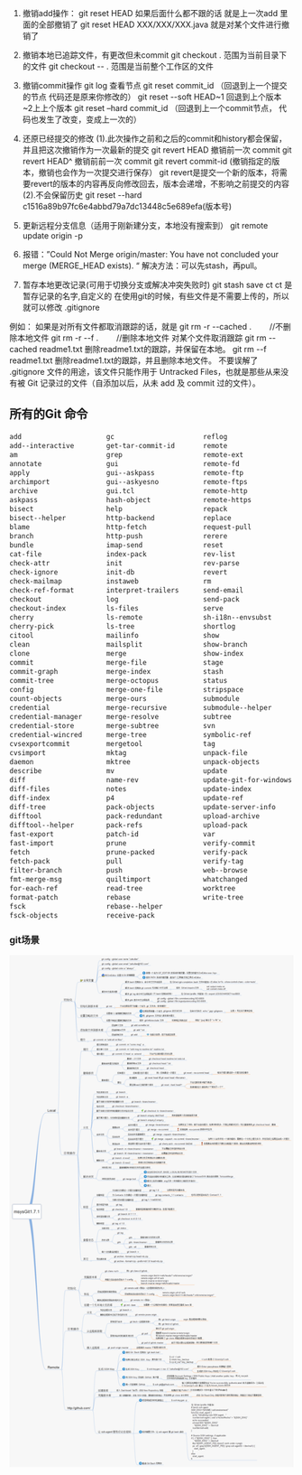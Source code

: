 1.	撤销add操作： 
    git reset HEAD 如果后面什么都不跟的话 就是上一次add 里面的全部撤销了 
    git reset HEAD XXX/XXX/XXX.java 就是对某个文件进行撤销了
2.  撤销本地已追踪文件，有更改但未commit
    git checkout .  范围为当前目录下的文件
    git checkout -- . 范围是当前整个工作区的文件
2.	撤销commit操作
    git log 查看节点
    git reset commit_id （回退到上一个提交的节点 代码还是原来你修改的）
    git reset --soft HEAD~1 回退到上个版本 ~2上上个版本 
    git reset –hard commit_id （回退到上一个commit节点， 代码也发生了改变，变成上一次的）
3.	 还原已经提交的修改 
    (1).此次操作之前和之后的commit和history都会保留，并且把这次撤销作为一次最新的提交 
    git revert HEAD 撤销前一次 commit 
    git revert HEAD^ 撤销前前一次 commit 
    git revert commit-id (撤销指定的版本，撤销也会作为一次提交进行保存） 
    git revert是提交一个新的版本，将需要revert的版本的内容再反向修改回去，版本会递增，不影响之前提交的内容 
    (2).不会保留历史 
    git  reset --hard c1516a89b97fc6e4abbd79a7dc13448c5e689efa(版本号)

4.  更新远程分支信息（适用于刚新建分支，本地没有搜索到）
    git remote update origin -p
5.	报错：”Could Not Merge origin/master: You have not concluded your merge (MERGE_HEAD exists). “ 
    解决方法：可以先stash，再pull。
6.	暂存本地更改记录(可用于切换分支或解决冲突失败时)
    git stash save ct      ct 是暂存记录的名字,自定义的
    在使用git的时候，有些文件是不需要上传的，所以就可以修改   .gitignore 

 例如：
  如果是对所有文件都取消跟踪的话，就是
    git rm -r --cached . 　　//不删除本地文件
    git rm -r --f . 　　//删除本地文件
  对某个文件取消跟踪
    git rm --cached readme1.txt    删除readme1.txt的跟踪，并保留在本地。
    git rm --f readme1.txt    删除readme1.txt的跟踪，并且删除本地文件。
  不要误解了 .gitignore 文件的用途，该文件只能作用于 Untracked Files，也就是那些从来没有被 Git 记录过的文件（自添加以后，从未 add 及 commit 过的文件）。


## 所有的Git 命令
    add                     gc                      reflog
    add--interactive        get-tar-commit-id       remote
    am                      grep                    remote-ext
    annotate                gui                     remote-fd
    apply                   gui--askpass            remote-ftp
    archimport              gui--askyesno           remote-ftps
    archive                 gui.tcl                 remote-http
    askpass                 hash-object             remote-https
    bisect                  help                    repack
    bisect--helper          http-backend            replace
    blame                   http-fetch              request-pull
    branch                  http-push               rerere
    bundle                  imap-send               reset
    cat-file                index-pack              rev-list
    check-attr              init                    rev-parse
    check-ignore            init-db                 revert
    check-mailmap           instaweb                rm
    check-ref-format        interpret-trailers      send-email
    checkout                log                     send-pack
    checkout-index          ls-files                serve
    cherry                  ls-remote               sh-i18n--envsubst
    cherry-pick             ls-tree                 shortlog
    citool                  mailinfo                show
    clean                   mailsplit               show-branch
    clone                   merge                   show-index
    commit                  merge-file              stage
    commit-graph            merge-index             stash
    commit-tree             merge-octopus           status
    config                  merge-one-file          stripspace
    count-objects           merge-ours              submodule
    credential              merge-recursive         submodule--helper
    credential-manager      merge-resolve           subtree
    credential-store        merge-subtree           svn
    credential-wincred      merge-tree              symbolic-ref
    cvsexportcommit         mergetool               tag
    cvsimport               mktag                   unpack-file
    daemon                  mktree                  unpack-objects
    describe                mv                      update
    diff                    name-rev                update-git-for-windows
    diff-files              notes                   update-index
    diff-index              p4                      update-ref
    diff-tree               pack-objects            update-server-info
    difftool                pack-redundant          upload-archive
    difftool--helper        pack-refs               upload-pack
    fast-export             patch-id                var
    fast-import             prune                   verify-commit
    fetch                   prune-packed            verify-pack
    fetch-pack              pull                    verify-tag
    filter-branch           push                    web--browse
    fmt-merge-msg           quiltimport             whatchanged
    for-each-ref            read-tree               worktree
    format-patch            rebase                  write-tree
    fsck                    rebase--helper
    fsck-objects            receive-pack
  
### git场景
![git图片](./images/git.png)